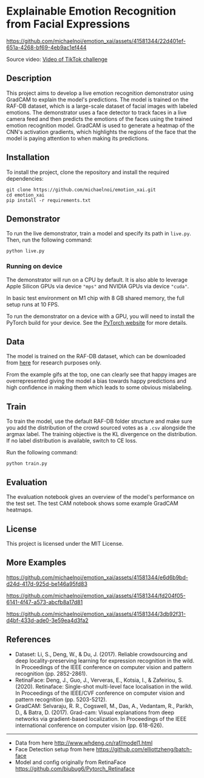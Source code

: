 # Explainable Emotion Recognition from Facial Expressions

https://github.com/michaelnoi/emotion_xai/assets/41581344/22d401ef-651a-4268-bf69-4eb9ac1ef444

Source video: [Video of TikTok challenge](https://www.youtube.com/watch?v=4vZSsEs-NFk)



## Description

This project aims to develop a live emotion recognition demonstrator using GradCAM to explain the model's predictions. The model is trained on the RAF-DB dataset, which is a large-scale dataset of facial images with labeled emotions. The demonstrator uses a face detector to track faces in a live camera feed and then predicts the emotions of the faces using the trained emotion recognition model. GradCAM is used to generate a heatmap of the CNN's activation gradients, which highlights the regions of the face that the model is paying attention to when making its predictions.



## Installation

To install the project, clone the repository and install the required dependencies:

```
git clone https://github.com/michaelnoi/emotion_xai.git
cd emotion_xai
pip install -r requirements.txt
```



## Demonstrator

To run the live demonstrator, train a model and specify its path in ```live.py```. Then, run the following command:

```
python live.py
```



### Running on device

The demonstrator will run on a CPU by default. It is also able to leverage Apple Silicon GPUs via device ```"mps"``` and NVIDIA GPUs via device ```"cuda"```. 

In basic test environment on M1 chip with 8 GB shared memory, the full setup runs at 10 FPS.

To run the demonstrator on a device with a GPU, you will need to install the PyTorch build for your device. See the [PyTorch website](https://pytorch.org/get-started/locally/) for more details.



## Data

The model is trained on the RAF-DB dataset, which can be downloaded from [here](http://www.whdeng.cn/raf/model1.html) for research purposes only.

From the example gifs at the top, one can clearly see that happy images are overrepresented giving the model a bias towards happy predictions and high confidence in making them which leads to some obvious mislabeling.



## Train

To train the model, use the default RAF-DB folder structure and make sure you add the distribution of the crowd sourced votes as a ```.csv``` alongside the argmax label. The training objective is the KL divergence on the distribution.
If no label distribution is available, switch to CE loss.

Run the following command:

```
python train.py
```



## Evaluation

The evaluation notebook gives an overview of the model's performance on the test set. The test CAM notebook shows some example GradCAM heatmaps.



## License

This project is licensed under the MIT License.



## More Examples


https://github.com/michaelnoi/emotion_xai/assets/41581344/e6d6b9bd-d24d-417d-925d-be146a95fd83

https://github.com/michaelnoi/emotion_xai/assets/41581344/fd204f05-6141-4f47-a573-abcfb8a17d81

https://github.com/michaelnoi/emotion_xai/assets/41581344/3db92f31-d4bf-433d-ade0-3e59ea4d3fa2 



## References

- Dataset: Li, S., Deng, W., & Du, J. (2017). Reliable crowdsourcing and deep locality-preserving learning for expression recognition in the wild. In Proceedings of the IEEE conference on computer vision and pattern recognition (pp. 2852-2861).
- RetinaFace: Deng, J., Guo, J., Ververas, E., Kotsia, I., & Zafeiriou, S. (2020). Retinaface: Single-shot multi-level face localisation in the wild. In Proceedings of the IEEE/CVF conference on computer vision and pattern recognition (pp. 5203-5212).
- GradCAM: Selvaraju, R. R., Cogswell, M., Das, A., Vedantam, R., Parikh, D., & Batra, D. (2017). Grad-cam: Visual explanations from deep networks via gradient-based localization. In Proceedings of the IEEE international conference on computer vision (pp. 618-626).

--- 

- Data from here http://www.whdeng.cn/raf/model1.html
- Face Detection setup from here https://github.com/elliottzheng/batch-face
- Model and config originally from RetinaFace https://github.com/biubug6/Pytorch_Retinaface
